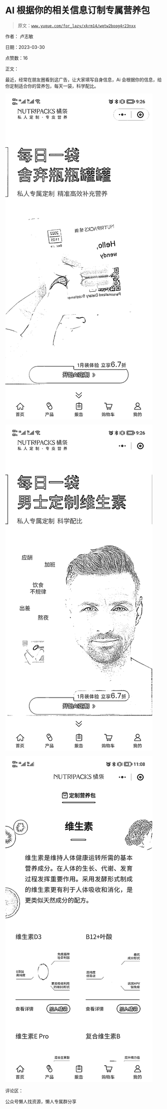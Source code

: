# AI 根据你的相关信息订制专属营养包

> 原文：[`www.yuque.com/for_lazy/xkrm14/wqtw2boog4r23nxx`](https://www.yuque.com/for_lazy/xkrm14/wqtw2boog4r23nxx)



作者： 卢志敏



日期：2023-03-30



点赞数：16



正文：



最近，经常在朋友圈看到这广告，让大家填写自身信息，Ai 会根据你的信息，给你定制适合你的营养包，每天一袋，科学配比。



![](img/c94266bcc9c7aa9a4ef0d4f965c890ef.png)  

![](img/c663d28ef49dfb49173dd684e7c72ed6.png)  

![](img/d3538d7d9b2f3f24f6b504293661b939.png)  

评论区：



公众号懒人找资源，懒人专属群分享

</ne-p></ne-p></ne-p>